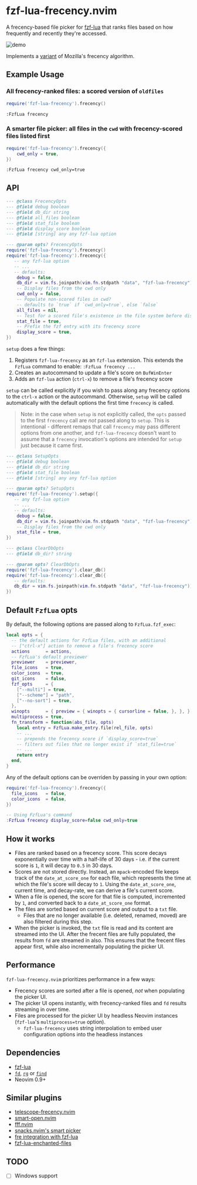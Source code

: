 # fzf-lua-frecency.nvim

A frecency-based file picker for [fzf-lua](https://github.com/ibhagwan/fzf-lua) that ranks files based on how frequently and recently they're accessed.

![demo](https://elanmed.dev/nvim-plugins/fzf-lua-frecency.png)

Implements a [variant](https://wiki.mozilla.org/User:Jesse/NewFrecency) of Mozilla's frecency algorithm.

## Example Usage

### All frecency-ranked files: a scored version of `oldfiles`

```lua
require('fzf-lua-frecency').frecency()
```
```vimscript
:FzfLua frecency
```

### A smarter file picker: all files in the `cwd` with frecency-scored files listed first

```lua
require('fzf-lua-frecency').frecency({
    cwd_only = true,     
})
```
```vimscript
:FzfLua frecency cwd_only=true
```

## API

```lua
--- @class FrecencyOpts
--- @field debug boolean
--- @field db_dir string
--- @field all_files boolean
--- @field stat_file boolean
--- @field display_score boolean
--- @field [string] any any fzf-lua option

--- @param opts? FrecencyOpts
require('fzf-lua-frecency').frecency()
require('fzf-lua-frecency').frecency({
   -- any fzf-lua option
   -- ...
   -- defaults:
    debug = false,
    db_dir = vim.fs.joinpath(vim.fn.stdpath "data", "fzf-lua-frecency")),
    -- Display files from the cwd only
    cwd_only = false,     
    -- Populate non-scored files in cwd? 
    -- defaults to `true` if `cwd_only=true`, else `false`
    all_files = nil,      
    -- Test for a scored file's existence in the file system before displaying it in the picker
    stat_file = true,     
    -- Prefix the fzf entry with its frecency score
    display_score = true,
})
```

`setup` does a few things:
1. Registers `fzf-lua-frecency` as an `fzf-lua` extension. This extends the `FzfLua` command to enable: `:FzfLua frecency ...`
2. Creates an autocommand to update a file's score on `BufWinEnter`
3. Adds an `fzf-lua` action (`ctrl-x`) to remove a file's frecency score

`setup` can be called explicitly if you wish to pass along any frecency options to the `ctrl-x` action or the autocommand. 
Otherwise, `setup` will be called automatically with the default options the first time `frecency` is called.

> Note: in the case when `setup` is not explicitly called, the `opts` passed to the first `frecency` call are _not_ passed 
along to `setup`. This is intentional - different remaps that call `frecency` may pass different options from one another,
and `fzf-lua-frecency` doesn't want to assume that a `frecency` invocation's options are intended for `setup` just because 
it came first.

```lua
--- @class SetupOpts
--- @field debug boolean
--- @field db_dir string
--- @field stat_file boolean
--- @field [string] any any fzf-lua option

--- @param opts? SetupOpts
require('fzf-lua-frecency').setup({
   -- any fzf-lua option
   -- ...
   -- defaults:
    debug = false,
    db_dir = vim.fs.joinpath(vim.fn.stdpath "data", "fzf-lua-frecency")),
    -- Display files from the cwd only
    stat_file = true,     
})
```

```lua
--- @class ClearDbOpts
--- @field db_dir? string

--- @param opts? ClearDbOpts
require('fzf-lua-frecency').clear_db()
require('fzf-lua-frecency').clear_db({
   -- defaults:
   db_dir = vim.fs.joinpath(vim.fn.stdpath "data", "fzf-lua-frecency"))
})
```

## Default `FzfLua` opts

By default, the following options are passed along to `FzfLua.fzf_exec`:

```lua
local opts = {
  -- the default actions for FzfLua files, with an additional
  -- ["ctrl-x"] action to remove a file's frecency score
  actions      = actions,    
  -- FzfLua's default previewer
  previewer    = previewer,  
  file_icons   = true,
  color_icons  = true,
  git_icons    = false,
  fzf_opts     = {
    ["--multi"] = true,
    ["--scheme"] = "path",
    ["--no-sort"] = true,
  },
  winopts      = { preview = { winopts = { cursorline = false, }, }, },
  multiprocess = true,
  fn_transform = function(abs_file, opts)
    local entry = FzfLua.make_entry.file(rel_file, opts)
    -- ...
    -- prepends the frecency score if `display_score=true`
    -- filters out files that no longer exist if `stat_file=true`
    -- ...
    return entry
  end,
}
```

Any of the default options can be overriden by passing in your own option:

```lua
require('fzf-lua-frecency').frecency({
  file_icons   = false,
  color_icons  = false,
})

-- Using FzfLua's command
:FzfLua frecency display_score=false cwd_only=true
```

## How it works
- Files are ranked based on a frecency score. This score decays exponentially over time with a half-life of 30 days - i.e. if the current score is `1`, it will decay to `0.5` in 30 days.
- Scores are not stored directly. Instead, an `mpack`-encoded file keeps track of the `date_at_score_one` for each file, which represents the time at which the file's score will decay to `1`. Using the `date_at_score_one`, current time, and decay-rate, we can derive a file's current score.
- When a file is opened, the score for that file is computed, incremented by `1`, and converted back to a `date_at_score_one` format.
- The files are sorted based on current score and output to a `txt` file.
  - Files that are no longer available (i.e. deleted, renamed, moved) are also filtered during this step.
- When the picker is invoked, the `txt` file is read and its content are streamed into the UI. After the frecent files are fully populated, the results from `fd` are streamed in also. This ensures that the frecent files appear first, while also incrementally populating the picker UI.

## Performance
`fzf-lua-frecency.nvim` prioritizes performance in a few ways:

- Frecency scores are sorted after a file is opened, _not_ when populating the picker UI.
- The picker UI opens instantly, with frecency-ranked files and `fd` results streaming in over time.
- Files are processed for the picker UI by headless Neovim instances (`fzf-lua`'s `multiprocess=true` option). 
  - `fzf-lua-frecency` uses string interpolation to embed user configuration options into the headless instances

## Dependencies

- [fzf-lua](https://github.com/ibhagwan/fzf-lua)
- [`fd`](https://github.com/sharkdp/fd), [`rg`](https://github.com/BurntSushi/ripgrep) or [`find`](https://www.gnu.org/software/findutils/)
- Neovim 0.9+

## Similar plugins
- [telescope-frecency.nvim](https://github.com/nvim-telescope/telescope-frecency.nvim)
- [smart-open.nvim](https://github.com/danielfalk/smart-open.nvim)
- [fff.nvim](https://github.com/dmtrKovalenko/fff.nvim)
- [snacks.nvim's smart picker](https://github.com/folke/snacks.nvim/blob/main/docs/picker.md#smart)
- [fre integration with fzf-lua](https://github.com/ibhagwan/fzf-lua/discussions/2174)
- [fzf-lua-enchanted-files](https://github.com/otavioschwanck/fzf-lua-enchanted-files)

## TODO
- [ ] Windows support
